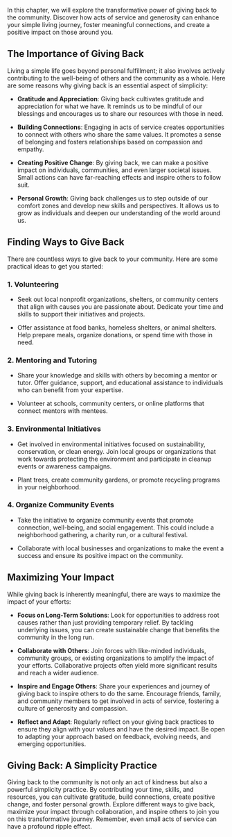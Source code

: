 
In this chapter, we will explore the transformative power of giving back to the community. Discover how acts of service and generosity can enhance your simple living journey, foster meaningful connections, and create a positive impact on those around you.

The Importance of Giving Back
-----------------------------

Living a simple life goes beyond personal fulfillment; it also involves actively contributing to the well-being of others and the community as a whole. Here are some reasons why giving back is an essential aspect of simplicity:

* **Gratitude and Appreciation**: Giving back cultivates gratitude and appreciation for what we have. It reminds us to be mindful of our blessings and encourages us to share our resources with those in need.

* **Building Connections**: Engaging in acts of service creates opportunities to connect with others who share the same values. It promotes a sense of belonging and fosters relationships based on compassion and empathy.

* **Creating Positive Change**: By giving back, we can make a positive impact on individuals, communities, and even larger societal issues. Small actions can have far-reaching effects and inspire others to follow suit.

* **Personal Growth**: Giving back challenges us to step outside of our comfort zones and develop new skills and perspectives. It allows us to grow as individuals and deepen our understanding of the world around us.

Finding Ways to Give Back
-------------------------

There are countless ways to give back to your community. Here are some practical ideas to get you started:

### 1. **Volunteering**

* Seek out local nonprofit organizations, shelters, or community centers that align with causes you are passionate about. Dedicate your time and skills to support their initiatives and projects.

* Offer assistance at food banks, homeless shelters, or animal shelters. Help prepare meals, organize donations, or spend time with those in need.

### 2. **Mentoring and Tutoring**

* Share your knowledge and skills with others by becoming a mentor or tutor. Offer guidance, support, and educational assistance to individuals who can benefit from your expertise.

* Volunteer at schools, community centers, or online platforms that connect mentors with mentees.

### 3. **Environmental Initiatives**

* Get involved in environmental initiatives focused on sustainability, conservation, or clean energy. Join local groups or organizations that work towards protecting the environment and participate in cleanup events or awareness campaigns.

* Plant trees, create community gardens, or promote recycling programs in your neighborhood.

### 4. **Organize Community Events**

* Take the initiative to organize community events that promote connection, well-being, and social engagement. This could include a neighborhood gathering, a charity run, or a cultural festival.

* Collaborate with local businesses and organizations to make the event a success and ensure its positive impact on the community.

Maximizing Your Impact
----------------------

While giving back is inherently meaningful, there are ways to maximize the impact of your efforts:

* **Focus on Long-Term Solutions**: Look for opportunities to address root causes rather than just providing temporary relief. By tackling underlying issues, you can create sustainable change that benefits the community in the long run.

* **Collaborate with Others**: Join forces with like-minded individuals, community groups, or existing organizations to amplify the impact of your efforts. Collaborative projects often yield more significant results and reach a wider audience.

* **Inspire and Engage Others**: Share your experiences and journey of giving back to inspire others to do the same. Encourage friends, family, and community members to get involved in acts of service, fostering a culture of generosity and compassion.

* **Reflect and Adapt**: Regularly reflect on your giving back practices to ensure they align with your values and have the desired impact. Be open to adapting your approach based on feedback, evolving needs, and emerging opportunities.

Giving Back: A Simplicity Practice
----------------------------------

Giving back to the community is not only an act of kindness but also a powerful simplicity practice. By contributing your time, skills, and resources, you can cultivate gratitude, build connections, create positive change, and foster personal growth. Explore different ways to give back, maximize your impact through collaboration, and inspire others to join you on this transformative journey. Remember, even small acts of service can have a profound ripple effect.
